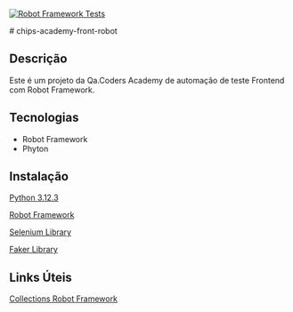 [![Robot Framework Tests](https://github.com/JessieFerraz/chips-academy-front-robot/actions/workflows/pipelinefrontend.yml/badge.svg)](https://github.com/JessieFerraz/chips-academy-front-robot/actions/workflows/pipelinefrontend.yml)

﻿# chips-academy-front-robot

## Descrição
Este é um projeto da Qa.Coders Academy de automação de teste Frontend com Robot Framework.

## Tecnologias
- Robot Framework 
- Phyton

## Instalação
[Python 3.12.3](https://www.python.org/downloads/release/python-3123/)

[Robot Framework](https://robotframework.org/)

[Selenium Library](https://github.com/robotframework/SeleniumLibrary/)

[Faker Library](https://faker.readthedocs.io/en/master/)

## Links Úteis
[Collections Robot Framework](https://robotframework.org/robotframework/latest/libraries/Collections.html)

